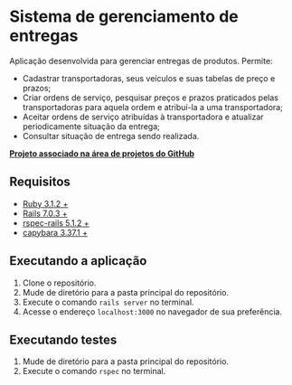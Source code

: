 # Sistema de gerenciamento de entregas
Aplicação desenvolvida para gerenciar entregas de produtos. Permite:
- Cadastrar transportadoras, seus veículos e suas tabelas de preço e prazos;
- Criar ordens de serviço, pesquisar preços e prazos praticados pelas transportadoras para aquela ordem e atribuí-la a uma transportadora;
- Aceitar ordens de serviço atribuídas à transportadora e atualizar periodicamente situação da entrega;
- Consultar situação de entrega sendo realizada.

**[Projeto associado na área de projetos do GitHub](https://github.com/users/mfornaciari/projects/1)**

## Requisitos
- [Ruby 3.1.2 +](https://docs.ruby-lang.org/en/3.1/)
- [Rails 7.0.3 +](https://api.rubyonrails.org/)
- [rspec-rails 5.1.2 +](https://relishapp.com/rspec/rspec-rails/docs)
- [capybara 3.37.1 +](https://rubydoc.info/github/teamcapybara/capybara/master)

## Executando a aplicação
1. Clone o repositório.
2. Mude de diretório para a pasta principal do repositório.
3. Execute o comando `rails server` no terminal.
4. Acesse o endereço `localhost:3000` no navegador de sua preferência.

## Executando testes
1. Mude de diretório para a pasta principal do repositório.
2. Execute o comando `rspec` no terminal.
